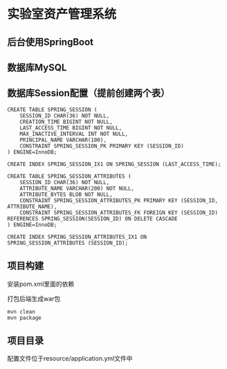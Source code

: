# 实验室资产管理系统

## 后台使用SpringBoot
## 数据库MySQL
## 数据库Session配置（提前创建两个表）

```
CREATE TABLE SPRING_SESSION (
    SESSION_ID CHAR(36) NOT NULL,
    CREATION_TIME BIGINT NOT NULL,
    LAST_ACCESS_TIME BIGINT NOT NULL,
    MAX_INACTIVE_INTERVAL INT NOT NULL,
    PRINCIPAL_NAME VARCHAR(100),
    CONSTRAINT SPRING_SESSION_PK PRIMARY KEY (SESSION_ID)
) ENGINE=InnoDB;

CREATE INDEX SPRING_SESSION_IX1 ON SPRING_SESSION (LAST_ACCESS_TIME);

CREATE TABLE SPRING_SESSION_ATTRIBUTES (
    SESSION_ID CHAR(36) NOT NULL,
    ATTRIBUTE_NAME VARCHAR(200) NOT NULL,
    ATTRIBUTE_BYTES BLOB NOT NULL,
    CONSTRAINT SPRING_SESSION_ATTRIBUTES_PK PRIMARY KEY (SESSION_ID, ATTRIBUTE_NAME),
    CONSTRAINT SPRING_SESSION_ATTRIBUTES_FK FOREIGN KEY (SESSION_ID) REFERENCES SPRING_SESSION(SESSION_ID) ON DELETE CASCADE
) ENGINE=InnoDB;

CREATE INDEX SPRING_SESSION_ATTRIBUTES_IX1 ON SPRING_SESSION_ATTRIBUTES (SESSION_ID);
```

## 项目构建


安装pom.xml里面的依赖

打包后端生成war包

```
mvn clean
mvn package
```

## 项目目录

配置文件位于resource/application.yml文件中
